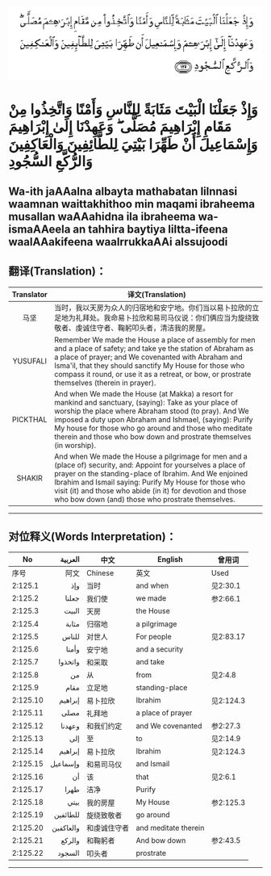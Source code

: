 ![002:125](images/002_125.gif)

#   وَإِذْ جَعَلْنَا الْبَيْتَ مَثَابَةً لِلنَّاسِ وَأَمْنًا وَاتَّخِذُوا مِنْ مَقَامِ إِبْرَاهِيمَ مُصَلًّى ۖ وَعَهِدْنَا إِلَىٰ إِبْرَاهِيمَ وَإِسْمَاعِيلَ أَنْ طَهِّرَا بَيْتِيَ لِلطَّائِفِينَ وَالْعَاكِفِينَ وَالرُّكَّعِ السُّجُودِ 

## Wa-ith jaAAalna albayta mathabatan lilnnasi waamnan waittakhithoo min maqami ibraheema musallan waAAahidna ila ibraheema wa-ismaAAeela an tahhira baytiya liltta-ifeena waalAAakifeena waalrrukkaAAi alssujoodi

## 翻译(Translation)：

| Translator | 译文(Translation)                                            |
|:----------:| ------------------------------------------------------------ |
| 马坚       | 当时，我以天房为众人的归宿地和安宁地。你们当以易卜拉欣的立足地为礼拜处。我命易卜拉欣和易司马仪说：你们俩应当为旋绕致敬者、虔诚住守者、鞠躬叩头者，清洁我的房屋。 |
| YUSUFALI   | Remember We made the House a place of assembly for men and a place of safety; and take ye the station of Abraham as a place of prayer; and We covenanted with Abraham and Isma'il, that they should sanctify My House for those who compass it round, or use it as a retreat, or bow, or prostrate themselves (therein in prayer). |
| PICKTHAL   | And when We made the House (at Makka) a resort for mankind and sanctuary, (saying): Take as your place of worship the place where Abraham stood (to pray). And We imposed a duty upon Abraham and Ishmael, (saying): Purify My house for those who go around and those who meditate therein and those who bow down and prostrate themselves (in worship). |
| SHAKIR     | And when We made the House a pilgrimage for men and a (place of) security, and: Appoint for yourselves a place of prayer on the standing-place of Ibrahim. And We enjoined Ibrahim and Ismail saying: Purify My House for those who visit (it) and those who abide (in it) for devotion and those who bow down (and) those who prostrate themselves. |

---

## 对位释义(Words Interpretation)：

| No       | العربية   | 中文         | English              | 曾用词    |
| -------- | ---------:| ------------ | -------------------- | --------- |
| 序号     | 阿文      | Chinese      | 英文                 | Used    |
| 2:125.1  | وإذ       | 当时         | and when             | 见2:30.1  |
| 2:125.2  | جعلنا     | 我们使       | we made              | 参2:66.1  |
| 2:125.3  | البيت     | 天房         | the House            |           |
| 2:125.4  | مثابة     | 归宿地       | a pilgrimage         |           |
| 2:125.5  | للناس     | 对世人       | For people           | 见2:83.17 |
| 2:125.6  | وأمنا     | 安宁地       | and a security       |           |
| 2:125.7  | واتخذوا   | 和采取       | and take             |           |
| 2:125.8  | من        | 从           | from                 | 见2:4.8   |
| 2:125.9  | مقام      | 立足地       | standing-place       |           |
| 2:125.10 | إبراهيم   | 易卜拉欣     | Ibrahim              | 见2:124.3 |
| 2:125.11 | مصلى      | 礼拜地       | a place of prayer    |           |
| 2:125.12 | وعهدنا    | 和我们约定   | and We covenanted    | 参2:27.3  |
| 2:125.13 | إلى       | 至           | to                   | 见2:14.9  |
| 2:125.14 | إبراهيم   | 易卜拉欣     | Ibrahim              | 见2:124.3 |
| 2:125.15 | وإسماعيل  | 和易司马仪   | and Ismail           |           |
| 2:125.16 | أن        | 该           | that                 | 见2:6.1   |
| 2:125.17 | طهرا      | 洁净         | Purify               |           |
| 2:125.18 | بيتي      | 我的房屋     | My House             | 参2:125.3 |
| 2:125.19 | للطائفين  | 旋绕致敬者   | go around            |           |
| 2:125.20 | والعاكفين | 和虔诚住守者 | and meditate therein |           |
| 2:125.21 | والركع    | 和鞠躬者     | And bow down         | 参2:43.5  |
| 2:125.22 | السجود    | 叩头者       | prostrate            |           |

---
